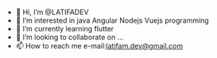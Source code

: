 - 👋 Hi, I’m @LATIFADEV
- 👀 I’m interested in java  Angular Nodejs Vuejs programming 
- 🌱 I’m currently learning flutter 
- 💞️ I’m looking to collaborate on ...
- 📫 How to reach me  e-mail:latifam.dev@gmail.com


<!---
LATIFADEV/LATIFADEV is a ✨ special ✨ repository because its `README.md` (this file) appears on your GitHub profile.
You can click the Preview link to take a look at your changes.
--->
